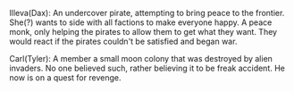 Illeva(Dax):
An undercover pirate, attempting to bring peace to the frontier.
She(?) wants to side with all factions to make everyone happy.
A peace monk, only helping the pirates to allow them to get what they want.
They would react if the pirates couldn't be satisfied and began war.

Carl(Tyler):
A member a small moon colony that was destroyed by alien invaders. No one believed such, rather believing it to be freak accident. He now is on a quest for revenge.
